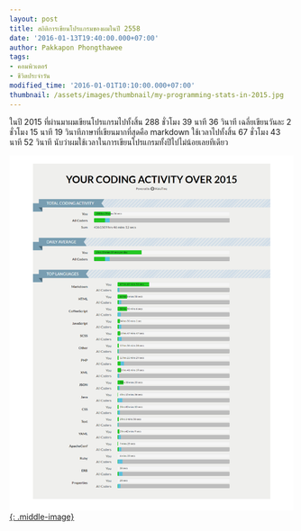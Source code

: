 ```yaml
---
layout: post
title: สถิติการเขียนโปรแกรมของผมในปี 2558
date: '2016-01-13T19:40:00.000+07:00'
author: Pakkapon Phongthawee
tags:
- คอมพิวเตอร์
- ชีวิตประจำวัน
modified_time: '2016-01-01T10:10:00.000+07:00'
thumbnail: /assets/images/thumbnail/my-programming-stats-in-2015.jpg
---
```

ในปี 2015 ที่ผ่านมาผมเขียนโปรแกรมไปทั้งสิ้น 288 ชั่วโมง 39 นาที 36 วินาที
เฉลี่ยเขียนวันละ 2 ชั่วโมง 15 นาที 19 วินาทีภาษาที่เขียนมากที่สุดคือ markdown ใช้เวลาไปทั้งสิ้น 67 ชั่วโมง 43 นาที 52 วินาที นับว่าผมใช้เวลาในการเขียนโปรแกรมทั้งปีไปไม่น้อยเลยทีเดียว

[![](/assets/images/post/my-programming-stats-in-2015/time.png){: .middle-image}](/assets/images/post/my-programming-stats-in-2015/time.png)
